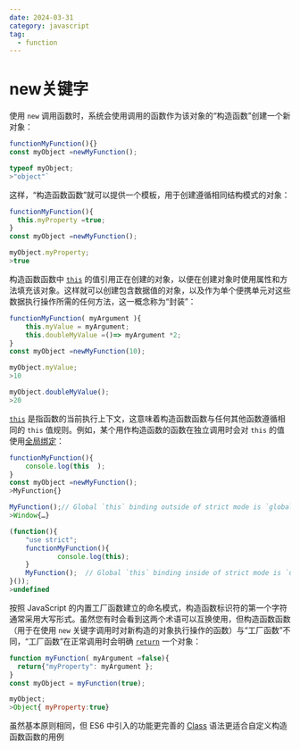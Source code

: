 ```yaml
---
date: 2024-03-31
category: javascript
tag:
  - function
---
```

# new关键字

使用 `new` 调用函数时，系统会使用调用的函数作为该对象的“构造函数”创建一个新对象：

```javascript
functionMyFunction(){}
const myObject =newMyFunction();

typeof myObject;
>"object"`
```

这样，“构造函数函数”就可以提供一个模板，用于创建遵循相同结构模式的对象：

```javascript
functionMyFunction(){
  this.myProperty =true;
}
const myObject =newMyFunction();

myObject.myProperty;
>true
```

构造函数函数中 [`this`](/blogs/web/javascript/functions/this) 的值引用正在创建的对象，以便在创建对象时使用属性和方法填充该对象。这样就可以创建包含数据值的对象，以及作为单个便携单元对这些数据执行操作所需的任何方法，这一概念称为“封装”：

```javascript
functionMyFunction( myArgument ){
    this.myValue = myArgument;
    this.doubleMyValue =()=> myArgument *2;
}
const myObject =newMyFunction(10);

myObject.myValue;
>10

myObject.doubleMyValue();
>20
```

[`this`](/blogs/web/javascript/functions/this) 是指函数的当前执行上下文，这意味着构造函数函数与任何其他函数遵循相同的 `this` 值规则。例如，某个用作构造函数的函数在独立调用时会对 `this` 的值使用[全局绑定](/blogs/web/javascript/functions/this#global-binding)：

```javascript
functionMyFunction(){
    console.log(this  );
}
const myObject =newMyFunction();
>MyFunction{}

MyFunction();// Global `this` binding outside of strict mode is `globalThis`
>Window{…}

(function(){
    "use strict";
    functionMyFunction(){
            console.log(this);
    }
    MyFunction();  // Global `this` binding inside of strict mode is `undefined`
}());
>undefined
```

按照 JavaScript 的内置工厂函数建立的命名模式，构造函数标识符的第一个字符通常采用大写形式。虽然您有时会看到这两个术语可以互换使用，但构造函数函数（用于在使用 `new` 关键字调用时对新构造的对象执行操作的函数）与“工厂函数”不同，“工厂函数”在正常调用时会明确 [`return`](/blogs/web/javascript/functions/return) 一个对象：

```javascript
function myFunction( myArgument =false){
  return{"myProperty": myArgument };
}
const myObject = myFunction(true);

myObject;
>Object{ myProperty:true}
```

虽然基本原则相同，但 ES6 中引入的功能更完善的 [Class](/blogs/web/javascript/classes) 语法更适合自定义构造函数函数的用例
